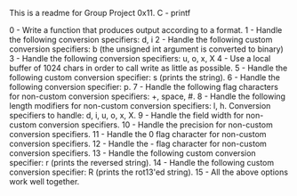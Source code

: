 This is a readme for Group Project 0x11. C - printf

0 - Write a function that produces output according to a format.
1 - Handle the following conversion specifiers: d, i
2 - Handle the following custom conversion specifiers: b (the unsigned int argument is converted to binary)
3 - Handle the following conversion specifiers: u, o, x, X
4 - Use a local buffer of 1024 chars in order to call write as little as possible.
5 - Handle the following custom conversion specifier: s (prints the string).
6 - Handle the following conversion specifier: p.
7 - Handle the following flag characters for non-custom conversion specifiers: +, space, #.
8 - Handle the following length modifiers for non-custom conversion specifiers: l, h. Conversion specifiers to handle: d, i, u, o, x, X.
9 - Handle the field width for non-custom conversion specifiers.
10 - Handle the precision for non-custom conversion specifiers.
11 - Handle the 0 flag character for non-custom conversion specifiers.
12 - Handle the - flag character for non-custom conversion specifiers.
13 - Handle the following custom conversion specifier: r (prints the reversed string).
14 - Handle the following custom conversion specifier: R (prints the rot13'ed string).
15 - All the above options work well together.
